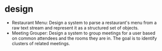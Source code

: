 # design
- Restaurant Menu: Design a system to parse a restaurant's menu from a raw text stream and represent it as a structured set of objects.
- Meeting Grouper: Design a system to group meetings for a user based on common attendees and the rooms they are in. The goal is to identify clusters of related meetings.


